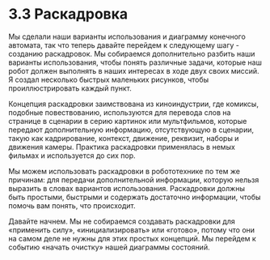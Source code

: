 # 3.3 Раскадровка

Мы сделали наши варианты использования и диаграмму конечного автомата, так что теперь давайте перейдем к следующему шагу - созданию раскадровок. Мы собираемся дополнительно разбить наши варианты использования, чтобы понять различные задачи, которые наш робот должен выполнять в наших интересах в ходе двух своих миссий. Я создал несколько быстрых маленьких рисунков, чтобы проиллюстрировать каждый пункт.

Концепция раскадровки заимствована из киноиндустрии, где комиксы, подобные повествованию, используются для перевода слов на странице в сценарии в серию картинок или мультфильмов, которые передают дополнительную информацию, отсутствующую в сценарии, такую как кадрирование, контекст, движение, реквизит, наборы и движения камеры. Практика раскадровки применялась в немых фильмах и используется до сих пор.

Мы можем использовать раскадровки в робототехнике по тем же причинам: для передачи дополнительной информации, которую нельзя выразить в словах вариантов использования. Раскадровки должны быть простыми, быстрыми и содержать достаточно информации, чтобы помочь вам понять, что происходит.

Давайте начнем. Мы не собираемся создавать раскадровки для «применить силу», «инициализировать» или «готово», потому что они на самом деле не нужны для этих простых концепций. Мы перейдем к событию «начать очистку» нашей диаграммы состояний.


